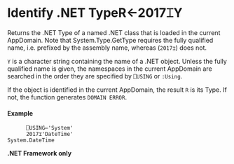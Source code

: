 




<h1 class="heading"><span class="name">Identify .NET Type</span><span class="command">R←2017⌶Y</span></h1>

Returns the .NET Type of a named .NET class that is loaded in the current AppDomain. Note that System.Type.GetType requires the fully qualified name, i.e. prefixed by the assembly name, whereas (`2017⌶`) does not.


`Y` is a character string containing the name of a .NET object. Unless the fully qualified name is given, the namespaces in the current AppDomain are searched in the order they are specified by  `⎕USING` or `:Using`.


If the object is identified in the current AppDomain, the result `R` is its Type. If not, the function generates `DOMAIN ERROR`.

#### Example
```apl
      ⎕USING←'System'
      2017⌶'DateTime'
System.DateTime
```



**.NET Framework only**


